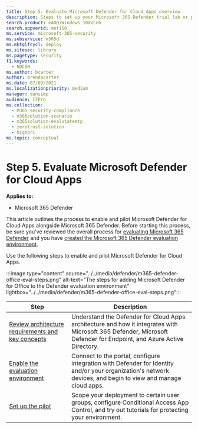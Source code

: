 ```yaml
---
title: Step 5. Evaluate Microsoft Defender for Cloud Apps overview
description: Steps to set up your Microsoft 365 Defender trial lab or pilot environment to try out and experience the security solution designed to protect devices, identity, data, and applications in your organization.
search.product: eADQiWindows 10XVcnh
search.appverid: met150
ms.service: microsoft-365-security
ms.subservice: m365d
ms.mktglfcycl: deploy
ms.sitesec: library
ms.pagetype: security
f1.keywords: 
  - NOCSH
ms.author: bcarter
author: brendacarter
ms.date: 07/09/2021
ms.localizationpriority: medium
manager: dansimp
audience: ITPro
ms.collection: 
  - M365-security-compliance
  - m365solution-scenario
  - m365solution-evalutatemtp  
  - zerotrust-solution
  - highpri
ms.topic: conceptual
---
```


# Step 5. Evaluate Microsoft Defender for Cloud Apps

**Applies to:**
- Microsoft 365 Defender


This article outlines the process to enable and pilot Microsoft Defender for Cloud Apps alongside Microsoft 365 Defender. Before starting this process, be sure you've reviewed the overall process for [evaluating Microsoft 365 Defender](eval-overview.md) and you have [created the Microsoft 365 Defender evaluation environment](eval-create-eval-environment.md). 
<br>

Use the following steps to enable and pilot Microsoft Defender for Cloud Apps.

:::image type="content" source="../../media/defender/m365-defender-office-eval-steps.png" alt-text="The steps for adding Microsoft Defender for Office to the Defender evaluation environment" lightbox="../../media/defender/m365-defender-office-eval-steps.png":::

|Step  |Description  |
|---------|---------|
|[Review architecture requirements and key concepts](eval-defender-mcas-architecture.md)    | Understand the Defender for Cloud Apps architecture and how it integrates with Microsoft 365 Defender, Microsoft Defender for Endpoint, and Azure Active Directory.        |
|[Enable the evaluation environment](eval-defender-mcas-enable-eval.md)     | Connect to the portal, configure integration with Defender for Identity and/or your organization's network devices, and begin to view and manage cloud apps.         |
|[Set up the pilot ](eval-defender-mcas-pilot.md)    | Scope your deployment to certain user groups, configure Conditional Access App Control, and try out tutorials for protecting your environment.       |
